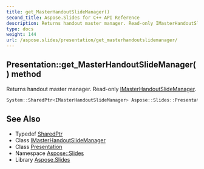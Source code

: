 ```yaml
---
title: get_MasterHandoutSlideManager()
second_title: Aspose.Slides for C++ API Reference
description: Returns handout master manager. Read-only IMasterHandoutSlideManager.
type: docs
weight: 144
url: /aspose.slides/presentation/get_masterhandoutslidemanager/
---
```

## Presentation::get_MasterHandoutSlideManager() method


Returns handout master manager. Read-only [IMasterHandoutSlideManager](../../imasterhandoutslidemanager/).

```cpp
System::SharedPtr<IMasterHandoutSlideManager> Aspose::Slides::Presentation::get_MasterHandoutSlideManager() override
```

## See Also

* Typedef [SharedPtr](../../../system/sharedptr/)
* Class [IMasterHandoutSlideManager](../../imasterhandoutslidemanager/)
* Class [Presentation](../)
* Namespace [Aspose::Slides](../../)
* Library [Aspose.Slides](../../../)